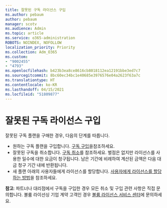 ```yaml
---
title: 잘못된 구독 라이선스 구입
ms.author: pebaum
author: pebaum
manager: scotv
ms.audience: Admin
ms.topic: article
ms.service: o365-administration
ROBOTS: NOINDEX, NOFOLLOW
localization_priority: Priority
ms.collection: Adm_O365
ms.custom:
- "9002455"
- "4793"
ms.openlocfilehash: b423b3ea8ce8616cb8018112ea12191bbe3ed7c7
ms.sourcegitcommit: 8bc60ec34bc1e40685e3976576e04a2623f63a7c
ms.translationtype: HT
ms.contentlocale: ko-KR
ms.lasthandoff: 04/15/2021
ms.locfileid: "51809877"
---
```

# <a name="purchased-wrong-subscription-license"></a>잘못된 구독 라이선스 구입

잘못된 구독 플랜을 구매한 경우, 다음의 단계를 따릅니다.

- 원하는 구독 플랜을 구입합니다. [구독 구입](https://docs.microsoft.com/alchemyinsights/buy-a-subscription-to-office-365-for-business)을참조하세요.
- 잘못된 구독을 취소합니다. [구독 취소](https://docs.microsoft.com/alchemyinsights/canceling-your-office-365-subscription)를 참조하세요.
벌점은 없지만 라이선스를 사용한 일수에 대한 요금이 청구됩니다. 남은 기간에 비례하여 계산된 금액은 다음 대금 청구 기간 내에 반환됩니다.
- 새 플랜 아래의 사용자들에게 라이선스를 할당합니다. [사용자에게 라이선스를 할당하는 방법](https://docs.microsoft.com/alchemyinsights/how-to-assign-a-license-to-a-user)을 참조하세요.

**참고**: 파트너나 대리점에서 구독을 구입한 경우 모든 취소 및 구입 관련 사항은 직접 문의합니다. 볼륨 라이선싱 기업 계약 고객인 경우 [볼륨 라이선스 서비스 센터](https://support.microsoft.com/help/4471406/how-to-contact-the-microsoft-volume-licensing-service-center)에 문의하세요.
